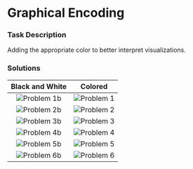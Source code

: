 # Graphical Encoding
### Task Description
Adding the appropriate color to better interpret visualizations.

### Solutions
| Black and White| Colored | 
| :-------------: |:-------------:|
| ![Problem 1b](https://github.com/CarolineNB/InformationVisualization/blob/master/Exercises/Color/demo/Problem1b.PNG) | ![Problem 1](https://github.com/CarolineNB/InformationVisualization/blob/master/Exercises/Color/demo/Problem1.PNG) | 
| ![Problem 2b](https://github.com/CarolineNB/InformationVisualization/blob/master/Exercises/Color/demo/Problem2b.PNG) | ![Problem 2](https://github.com/CarolineNB/InformationVisualization/blob/master/Exercises/Color/demo/Problem2.PNG) | 
| ![Problem 3b](https://github.com/CarolineNB/InformationVisualization/blob/master/Exercises/Color/demo/Problem3b.PNG) | ![Problem 3](https://github.com/CarolineNB/InformationVisualization/blob/master/Exercises/Color/demo/Problem3.PNG) | 
| ![Problem 4b](https://github.com/CarolineNB/InformationVisualization/blob/master/Exercises/Color/demo/Problem4b.PNG) | ![Problem 4](https://github.com/CarolineNB/InformationVisualization/blob/master/Exercises/Color/demo/Problem4.PNG) | 
| ![Problem 5b](https://github.com/CarolineNB/InformationVisualization/blob/master/Exercises/Color/demo/Problem4b.PNG) | ![Problem 5](https://github.com/CarolineNB/InformationVisualization/blob/master/Exercises/Color/demo/Problem5.PNG) | 
| ![Problem 6b](https://github.com/CarolineNB/InformationVisualization/blob/master/Exercises/Color/demo/Problem6b.PNG) | ![Problem 6](https://github.com/CarolineNB/InformationVisualization/blob/master/Exercises/Color/demo/Problem6.PNG) | 
